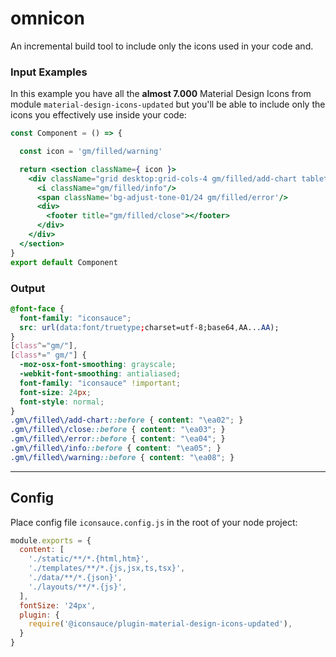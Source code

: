 # omnicon
An incremental build tool to include only the icons used in your code and.

### Input Examples

In this example you have all the **almost 7.000** Material Design Icons from module `material-design-icons-updated` but you'll be able to include only the icons you effectively use inside your code:

```jsx
const Component = () => {

  const icon = 'gm/filled/warning'

  return <section className={ icon }>
    <div className="grid desktop:grid-cols-4 gm/filled/add-chart tablet:grid-cols-2 grid-cols-1 desktop:gap-6 gap-12 desktop:auto-rows-fr desktop:items-end">
      <i className="gm/filled/info"/>
      <span className='bg-adjust-tone-01/24 gm/filled/error'/>
      <div>
        <footer title="gm/filled/close"></footer>
      </div>
    </div>
  </section>
}
export default Component
```

### Output

```css
@font-face {
  font-family: "iconsauce";
  src: url(data:font/truetype;charset=utf-8;base64,AA...AA);
}
[class^="gm/"],
[class*=" gm/"] {
  -moz-osx-font-smoothing: grayscale;
  -webkit-font-smoothing: antialiased;
  font-family: "iconsauce" !important;
  font-size: 24px;
  font-style: normal;
}
.gm\/filled\/add-chart::before { content: "\ea02"; }
.gm\/filled\/close::before { content: "\ea03"; }
.gm\/filled\/error::before { content: "\ea04"; }
.gm\/filled\/info::before { content: "\ea05"; }
.gm\/filled\/warning::before { content: "\ea08"; }
```

---

## Config

Place config file `iconsauce.config.js` in the root of your node project:

```js
module.exports = {
  content: [
    './static/**/*.{html,htm}',
    './templates/**/*.{js,jsx,ts,tsx}',
    './data/**/*.{json}',
    './layouts/**/*.{js}',
  ],
  fontSize: '24px',
  plugin: {
    require('@iconsauce/plugin-material-design-icons-updated'),
  }
}
```
